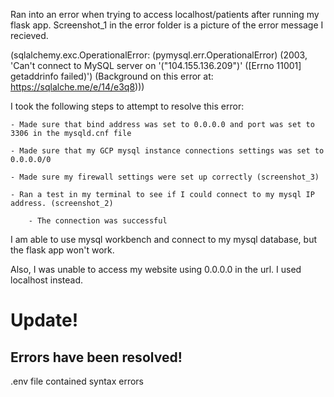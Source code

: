 Ran into an error when trying to access localhost/patients after running my flask app. Screenshot_1 in the error folder is a picture of the error message I recieved. 

(sqlalchemy.exc.OperationalError: (pymysql.err.OperationalError) (2003, 'Can\'t connect to MySQL server on \'("104.155.136.209")\' ([Errno 11001] getaddrinfo failed)')
(Background on this error at: https://sqlalche.me/e/14/e3q8)))

I took the following steps to attempt to resolve this error:

    - Made sure that bind address was set to 0.0.0.0 and port was set to 3306 in the mysqld.cnf file
    
    - Made sure that my GCP mysql instance connections settings was set to 0.0.0.0/0
    
    - Made sure my firewall settings were set up correctly (screenshot_3)
    
    - Ran a test in my terminal to see if I could connect to my mysql IP address. (screenshot_2)
    
        - The connection was successful

I am able to use mysql workbench and connect to my mysql database, but the flask app won't work.

Also, I was unable to access my website using 0.0.0.0 in the url. I used localhost instead. 


# Update!
## Errors have been resolved!
.env file contained syntax errors
